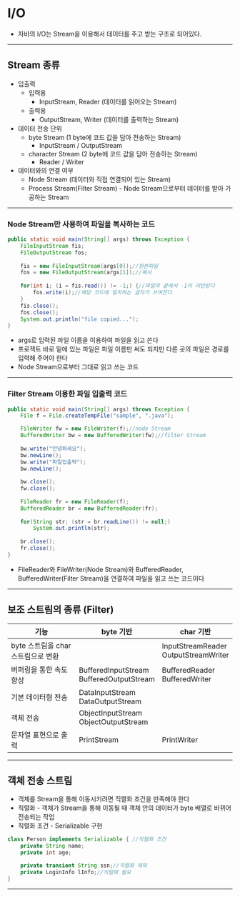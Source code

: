 # I/O
* 자바의 I/O는 Stream을 이용해서 데이터를 주고 받는 구조로 되어있다.
<hr>

## Stream 종류
* 입출력
    * 입력용
        * InputStream, Reader (데이터를 읽어오는 Stream)
    * 출력용
        * OutputStream, Writer (데이터를 출력하는 Stream)
* 데이터 전송 단위
    * byte Stream (1 byte에 코드 값을 담아 전송하는 Stream)
        * InputStream / OutputStream
    * character Stream (2 byte에 코드 값을 담아 전송하는 Stream)
        * Reader / Writer
* 데이터와의 연결 여부
    * Node Stream (데이터와 직접 연결되어 있는 Stream)
    * Process Stream(Filter Stream) - Node Stream으로부터 데이터를 받아 가공하는 Stream

<hr>

### Node Stream만 사용하여 파일을 복사하는 코드
```java
public static void main(String[] args) throws Exception {
    FileInputStream fis;
    FileOutputStream fos;
    
    fis = new FileInputStream(args[0]);//원본파일
    fos = new FileOutputStream(args[1]);//복사
    
    for(int i; (i = fis.read()) != -1;) {//파일의 끝에서 -1이 리턴된다
        fos.write(i);//해당 코드에 일치하는 글자가 쓰여진다
    }
    fis.close();
    fos.close();
    System.out.println("file copied...");
}
```
* args로 입력된 파일 이름을 이용하여 파일을 읽고 쓴다
* 프로젝트 바로 밑에 있는 파일은 파일 이름만 써도 되지만 다른 곳의 파일은 경로를 입력해 주어야 한다
* Node Stream으로부터 그대로 읽고 쓰는 코드

<hr>

### Filter Stream 이용한 파일 입출력 코드

```java
public static void main(String[] args) throws Exception {
    File f = File.createTempFile("sample", ".java");

    FileWriter fw = new FileWriter(f);//node Stream
    BufferedWriter bw = new BufferedWriter(fw);//filter Stream
    
    bw.write("안녕하세요");
    bw.newLine();
    bw.write("파일입출력");
    bw.newLine();
    
    bw.close();
    fw.close();
    
    FileReader fr = new FileReader(f);
    BufferedReader br = new BufferedReader(fr);
    
    for(String str; (str = br.readLine()) != null;)
        System.out.println(str);
    
    br.close();
    fr.close();
}
```
* FileReader와 FileWriter(Node Stream)와 BufferedReader, BufferedWriter(Filter Stream)을 연결하여 파일을 읽고 쓰는 코드이다

<hr>

## 보조 스트림의 종류 (Filter)
기능|byte 기반|char 기반
---|---|---|
byte 스트림을 char 스트림으로 변환||InputStreamReader<br>OutputStreamWriter|
버퍼링을 통한 속도 향상|BufferedInputStream<br>BufferedOutputStream|BufferedReader<br>BufferedWriter|
기본 데이터형 전송|DataInputStream<br>DataOutputStream||
객체 전송|ObjectInputStream<br>ObjectOutputStream||
문자열 표현으로 출력|PrintStream|PrintWriter|



<hr>

## 객체 전송 스트림
* 객체를 Stream을 통해 이동시키려면 직렬화 조건을 만족해야 한다
* 직렬화 - 객체가 Stream을 통해 이동될 때 객체 안의 데이터가 byte 배열로 바뀌어 전송되는 작업
* 직렬화 조건 - Serializable 구현

```java
class Person implements Serializable { //직렬화 조건
    private String name;
    private int age;

    private transient String ssn;//직렬화 제외
    private LoginInfo lInfo;//직렬화 필요 
}
```

<hr>


